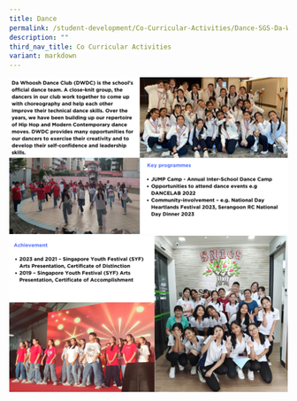 ```yaml
---
title: Dance
permalink: /student-development/Co-Curricular-Activities/Dance-SGS-Da-Whoosh-Dance-Club/
description: ""
third_nav_title: Co Curricular Activities
variant: markdown
---
```

![](/images/ccadance2024__1_.png)
![](/images/ccadance2024__2_.png)